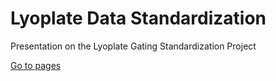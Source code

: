 Lyoplate Data Standardization
======================

Presentation on the Lyoplate Gating Standardization Project

[Go to pages](http://gfinak.github.io/LyoplateStandarizationCyto2014)
